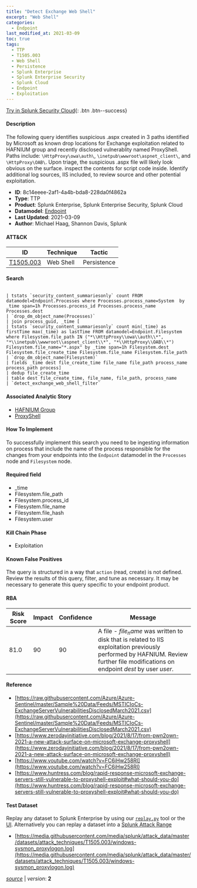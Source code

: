 ```yaml
---
title: "Detect Exchange Web Shell"
excerpt: "Web Shell"
categories:
  - Endpoint
last_modified_at: 2021-03-09
toc: true
tags:
  - TTP
  - T1505.003
  - Web Shell
  - Persistence
  - Splunk Enterprise
  - Splunk Enterprise Security
  - Splunk Cloud
  - Endpoint
  - Exploitation
---
```




[Try in Splunk Security Cloud](https://www.splunk.com/en_us/cyber-security.html){: .btn .btn--success}

#### Description

The following query identifies suspicious .aspx created in 3 paths identified by Microsoft as known drop locations for Exchange exploitation related to HAFNIUM group and recently disclosed vulnerablity named ProxyShell. Paths include: `\HttpProxy\owa\auth\`, `\inetpub\wwwroot\aspnet_client\`, and `\HttpProxy\OAB\`. Upon triage, the suspicious .aspx file will likely look obvious on the surface. inspect the contents for script code inside. Identify additional log sources, IIS included, to review source and other potential exploitation.

- **ID**: 8c14eeee-2af1-4a4b-bda8-228da0f4862a
- **Type**: TTP
- **Product**: Splunk Enterprise, Splunk Enterprise Security, Splunk Cloud
- **Datamodel**: [Endpoint](https://docs.splunk.com/Documentation/CIM/latest/User/Endpoint)
- **Last Updated**: 2021-03-09
- **Author**: Michael Haag, Shannon Davis, Splunk


#### ATT&CK

| ID          | Technique   | Tactic       |
| ----------- | ----------- |--------------|
| [T1505.003](https://attack.mitre.org/techniques/T1505/003/) | Web Shell | Persistence |


#### Search

```

| tstats `security_content_summariesonly` count FROM datamodel=Endpoint.Processes where Processes.process_name=System  by _time span=1h Processes.process_id Processes.process_name Processes.dest 
| `drop_dm_object_name(Processes)` 
| join process_guid, _time [
| tstats `security_content_summariesonly` count min(_time) as firstTime max(_time) as lastTime FROM datamodel=Endpoint.Filesystem where Filesystem.file_path IN ("*\\HttpProxy\\owa\\auth\\*", "*\\inetpub\\wwwroot\\aspnet_client\\*", "*\\HttpProxy\\OAB\\*") Filesystem.file_name="*.aspx" by _time span=1h Filesystem.dest Filesystem.file_create_time Filesystem.file_name Filesystem.file_path 
| `drop_dm_object_name(Filesystem)` 
| fields _time dest file_create_time file_name file_path process_name process_path process] 
| dedup file_create_time 
| table dest file_create_time, file_name, file_path, process_name 
| `detect_exchange_web_shell_filter`
```

#### Associated Analytic Story
* [HAFNIUM Group](/stories/hafnium_group)
* [ProxyShell](/stories/proxyshell)


#### How To Implement
To successfully implement this search you need to be ingesting information on process that include the name of the process responsible for the changes from your endpoints into the `Endpoint` datamodel in the `Processes` node and `Filesystem` node.

#### Required field
* _time
* Filesystem.file_path
* Filesystem.process_id
* Filesystem.file_name
* Filesystem.file_hash
* Filesystem.user


#### Kill Chain Phase
* Exploitation


#### Known False Positives
The query is structured in a way that `action` (read, create) is not defined. Review the results of this query, filter, and tune as necessary. It may be necessary to generate this query specific to your endpoint product.



#### RBA

| Risk Score  | Impact      | Confidence   | Message      |
| ----------- | ----------- |--------------|--------------|
| 81.0 | 90 | 90 | A file - $file_name$ was written to disk that is related to IIS exploitation previously performed by HAFNIUM. Review further file modifications on endpoint $dest$ by user $user$. |



#### Reference

* [https://raw.githubusercontent.com/Azure/Azure-Sentinel/master/Sample%20Data/Feeds/MSTICIoCs-ExchangeServerVulnerabilitiesDisclosedMarch2021.csv](https://raw.githubusercontent.com/Azure/Azure-Sentinel/master/Sample%20Data/Feeds/MSTICIoCs-ExchangeServerVulnerabilitiesDisclosedMarch2021.csv)
* [https://www.zerodayinitiative.com/blog/2021/8/17/from-pwn2own-2021-a-new-attack-surface-on-microsoft-exchange-proxyshell](https://www.zerodayinitiative.com/blog/2021/8/17/from-pwn2own-2021-a-new-attack-surface-on-microsoft-exchange-proxyshell)
* [https://www.youtube.com/watch?v=FC6iHw258RI](https://www.youtube.com/watch?v=FC6iHw258RI)
* [https://www.huntress.com/blog/rapid-response-microsoft-exchange-servers-still-vulnerable-to-proxyshell-exploit#what-should-you-do](https://www.huntress.com/blog/rapid-response-microsoft-exchange-servers-still-vulnerable-to-proxyshell-exploit#what-should-you-do)



#### Test Dataset
Replay any dataset to Splunk Enterprise by using our [`replay.py`](https://github.com/splunk/attack_data#using-replaypy) tool or the [UI](https://github.com/splunk/attack_data#using-ui).
Alternatively you can replay a dataset into a [Splunk Attack Range](https://github.com/splunk/attack_range#replay-dumps-into-attack-range-splunk-server)

* [https://media.githubusercontent.com/media/splunk/attack_data/master/datasets/attack_techniques/T1505.003/windows-sysmon_proxylogon.log](https://media.githubusercontent.com/media/splunk/attack_data/master/datasets/attack_techniques/T1505.003/windows-sysmon_proxylogon.log)



[*source*](https://github.com/splunk/security_content/tree/develop/detections/endpoint/detect_exchange_web_shell.yml) \| *version*: **2**